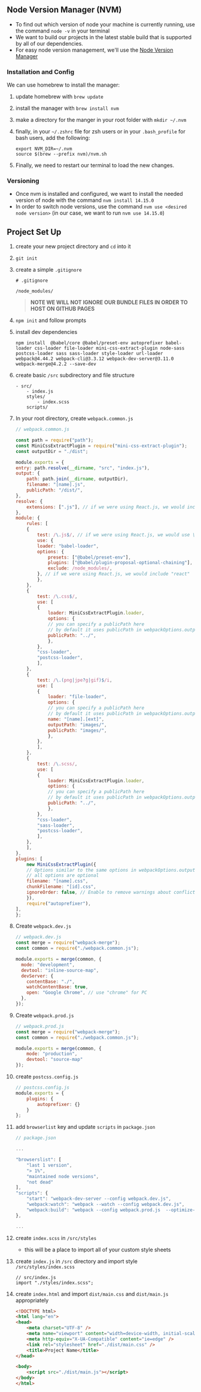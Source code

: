 ## Node Version Manager (NVM)
- To find out which version of node your machine is currently running, use the command `node -v` in your terminal
- We want to build our projects in the latest stable build that is supported by all of our dependencies.
- For easy node version management, we'll use the [Node Version Manager](https://github.com/nvm-sh/nvm)
  
### Installation and Config
We can use homebrew to install the manager:
1. update homebrew with `brew update`
2. install the manager with `brew install nvm`
3. make a directory for the manger in your root folder with `mkdir ~/.nvm`
4. finally, in your `~/.zshrc` file for zsh users or in your `.bash_profile` for bash users, add the following:

   ```
   export NVM_DIR=~/.nvm
   source $(brew --prefix nvm)/nvm.sh
   ```
5. Finally, we need to restart our terminal to load the new changes.

### Versioning
- Once nvm is installed and configured, we want to install the needed version of node with the command `nvm install 14.15.0`
- In order to switch node versions, use the command `nvm use <desired node version>` (in our case, we want to run `nvm use 14.15.0`)

## Project Set Up

1. create your new project directory and `cd` into it 
2. `git init`
3.  create a simple `.gitignore`
    ```
    # .gitignore

    /node_modules/
    ```
    > **NOTE WE WILL NOT IGNORE OUR BUNDLE FILES IN ORDER TO HOST ON GITHUB PAGES**
4.  `npm init` and follow prompts
5.  install dev dependencies
    ```
    npm install  @babel/core @babel/preset-env autoprefixer babel-loader css-loader file-loader mini-css-extract-plugin node-sass postcss-loader sass sass-loader style-loader url-loader webpack@4.44.2 webpack-cli@3.3.12 webpack-dev-server@3.11.0 webpack-merge@4.2.2 --save-dev
    ```
6.  create basic `/src` subdirectory and file structure
    ```
    - src/
        - index.js
        styles/
            - index.scss
        scripts/
    ```
7.  In your root directory, create `webpack.common.js`

    ```JavaScript
    // webpack.common.js

    const path = require("path");
    const MiniCssExtractPlugin = require("mini-css-extract-plugin");
    const outputDir = "./dist";

    module.exports = {
    entry: path.resolve(__dirname, "src", "index.js"), 
    output: {
        path: path.join(__dirname, outputDir),
        filename: "[name].js",
        publicPath: "/dist/",
    },
    resolve: {
        extensions: [".js"], // if we were using React.js, we would include ".jsx"
    },
    module: {
        rules: [
        {
            test: /\.js$/, // if we were using React.js, we would use \.jsx?$/
            use: {
            loader: "babel-loader",
            options: {
                presets: ["@babel/preset-env"],
                plugins: ["@babel/plugin-proposal-optional-chaining"],
                exclude: /node_modules/,
            }, // if we were using React.js, we would include "react"
            },
        },
        {
            test: /\.css$/,
            use: [
            {
                loader: MiniCssExtractPlugin.loader,
                options: {
                // you can specify a publicPath here
                // by default it uses publicPath in webpackOptions.output
                publicPath: "../",
                },
            },
            "css-loader",
            "postcss-loader",
            ],
        },
        {
            test: /\.(png|jpe?g|gif)$/i,
            use: [
            {
                loader: "file-loader",
                options: {
                // you can specify a publicPath here
                // by default it uses publicPath in webpackOptions.output
                name: "[name].[ext]",
                outputPath: "images/",
                publicPath: "images/",
                },
            },
            ],
        },
        {
            test: /\.scss/,
            use: [
            {
                loader: MiniCssExtractPlugin.loader,
                options: {
                // you can specify a publicPath here
                // by default it uses publicPath in webpackOptions.output
                publicPath: "../",
                },
            },
            "css-loader",
            "sass-loader",
            "postcss-loader",
            ],
        },
        ],
    },
    plugins: [
        new MiniCssExtractPlugin({
        // Options similar to the same options in webpackOptions.output
        // all options are optional
        filename: "[name].css",
        chunkFilename: "[id].css",
        ignoreOrder: false, // Enable to remove warnings about conflicting order
        }),
        require("autoprefixer"),
    ],
    };
    ```

8.  Create `webpack.dev.js`

    ```JavaScript
    // webpack.dev.js
    const merge = require("webpack-merge");
    const common = require("./webpack.common.js");

    module.exports = merge(common, {
      mode: "development",
      devtool: "inline-source-map",
      devServer: {
        contentBase: "./",
        watchContentBase: true,
        open: "Google Chrome", // use "chrome" for PC
      },
    });
    ```

9.  Create `webpack.prod.js`

    ```JavaScript
    // webpack.prod.js
    const merge = require("webpack-merge");
    const common = require("./webpack.common.js");

    module.exports = merge(common, {
        mode: "production",
        devtool: "source-map"
    });
    ```

10. create `postcss.config.js`

    ```JavaScript
    // postcss.config.js
    module.exports = {
        plugins: {
            autoprefixer: {}
        }
    };
    ```

11. add `browserlist` key and update `scripts` in `package.json`

    ```JavaScript
    // package.json

    ...

    "browserslist": [
        "last 1 version",
        "> 1%",
        "maintained node versions",
        "not dead"
    ],
    "scripts": {
        "start": "webpack-dev-server --config webpack.dev.js",
        "webpack:watch": "webpack --watch --config webpack.dev.js",
        "webpack:build": "webpack --config webpack.prod.js  --optimize-minimize"
    },

    ...


    ```

12. create `index.scss` in `/src/styles`
    - this will be a place to import all of your custom style sheets
13. create `index.js` in `/src` directory and import style `/src/styles/index.scss`
    ```JS
    // src/index.js
    import "./styles/index.scss";
    ```
14. create `index.html` and import `dist/main.css` and `dist/main.js` appropriately

    ``` html
    <!DOCTYPE html>
    <html lang="en">
    <head>
        <meta charset="UTF-8" />
        <meta name="viewport" content="width=device-width, initial-scale=1.0" />
        <meta http-equiv="X-UA-Compatible" content="ie=edge" />
        <link rel="stylesheet" href="./dist/main.css" />
        <title>Project Name</title>
    </head>

    <body>
        <script src="./dist/main.js"></script>
    </body>
    </html>
    ```